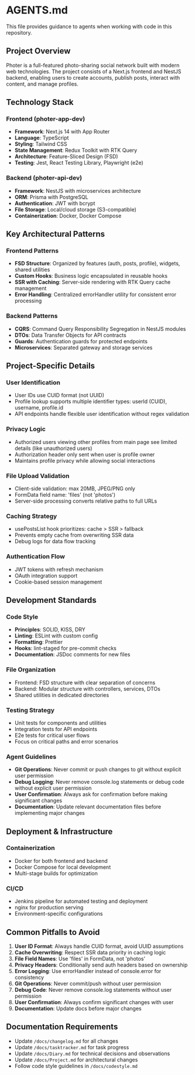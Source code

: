 # AGENTS.md

This file provides guidance to agents when working with code in this repository.

## Project Overview

Photer is a full-featured photo-sharing social network built with modern web technologies. The project consists of a Next.js frontend and NestJS backend, enabling users to create accounts, publish posts, interact with content, and manage profiles.

## Technology Stack

### Frontend (photer-app-dev)

- **Framework**: Next.js 14 with App Router
- **Language**: TypeScript
- **Styling**: Tailwind CSS
- **State Management**: Redux Toolkit with RTK Query
- **Architecture**: Feature-Sliced Design (FSD)
- **Testing**: Jest, React Testing Library, Playwright (e2e)

### Backend (photer-api-dev)

- **Framework**: NestJS with microservices architecture
- **ORM**: Prisma with PostgreSQL
- **Authentication**: JWT with bcrypt
- **File Storage**: Local/cloud storage (S3-compatible)
- **Containerization**: Docker, Docker Compose

## Key Architectural Patterns

### Frontend Patterns

- **FSD Structure**: Organized by features (auth, posts, profile), widgets, shared utilities
- **Custom Hooks**: Business logic encapsulated in reusable hooks
- **SSR with Caching**: Server-side rendering with RTK Query cache management
- **Error Handling**: Centralized errorHandler utility for consistent error processing

### Backend Patterns

- **CQRS**: Command Query Responsibility Segregation in NestJS modules
- **DTOs**: Data Transfer Objects for API contracts
- **Guards**: Authentication guards for protected endpoints
- **Microservices**: Separated gateway and storage services

## Project-Specific Details

### User Identification

- User IDs use CUID format (not UUID)
- Profile lookup supports multiple identifier types: userId (CUID), username, profile.id
- API endpoints handle flexible user identification without regex validation

### Privacy Logic

- Authorized users viewing other profiles from main page see limited details (like unauthorized users)
- Authorization header only sent when user is profile owner
- Maintains profile privacy while allowing social interactions

### File Upload Validation

- Client-side validation: max 20MB, JPEG/PNG only
- FormData field name: 'files' (not 'photos')
- Server-side processing converts relative paths to full URLs

### Caching Strategy

- usePostsList hook prioritizes: cache > SSR > fallback
- Prevents empty cache from overwriting SSR data
- Debug logs for data flow tracking

### Authentication Flow

- JWT tokens with refresh mechanism
- OAuth integration support
- Cookie-based session management

## Development Standards

### Code Style

- **Principles**: SOLID, KISS, DRY
- **Linting**: ESLint with custom config
- **Formatting**: Prettier
- **Hooks**: lint-staged for pre-commit checks
- **Documentation**: JSDoc comments for new files

### File Organization

- Frontend: FSD structure with clear separation of concerns
- Backend: Modular structure with controllers, services, DTOs
- Shared utilities in dedicated directories

### Testing Strategy

- Unit tests for components and utilities
- Integration tests for API endpoints
- E2e tests for critical user flows
- Focus on critical paths and error scenarios

### Agent Guidelines

- **Git Operations**: Never commit or push changes to git without explicit user permission
- **Debug Logging**: Never remove console.log statements or debug code without explicit user permission
- **User Confirmation**: Always ask for confirmation before making significant changes
- **Documentation**: Update relevant documentation files before implementing major changes

## Deployment & Infrastructure

### Containerization

- Docker for both frontend and backend
- Docker Compose for local development
- Multi-stage builds for optimization

### CI/CD

- Jenkins pipeline for automated testing and deployment
- nginx for production serving
- Environment-specific configurations

## Common Pitfalls to Avoid

1. **User ID Format**: Always handle CUID format, avoid UUID assumptions
2. **Cache Overwriting**: Respect SSR data priority in caching logic
3. **File Field Names**: Use 'files' in FormData, not 'photos'
4. **Privacy Headers**: Conditionally send auth headers based on ownership
5. **Error Logging**: Use errorHandler instead of console.error for consistency
6. **Git Operations**: Never commit/push without user permission
7. **Debug Code**: Never remove console.log statements without user permission
8. **User Confirmation**: Always confirm significant changes with user
9. **Documentation**: Update docs before major changes

## Documentation Requirements

- Update `/docs/changelog.md` for all changes
- Update `/docs/tasktracker.md` for task progress
- Update `/docs/Diary.md` for technical decisions and observations
- Update `/docs/Project.md` for architectural changes
- Follow code style guidelines in `/docs/codestyle.md`
